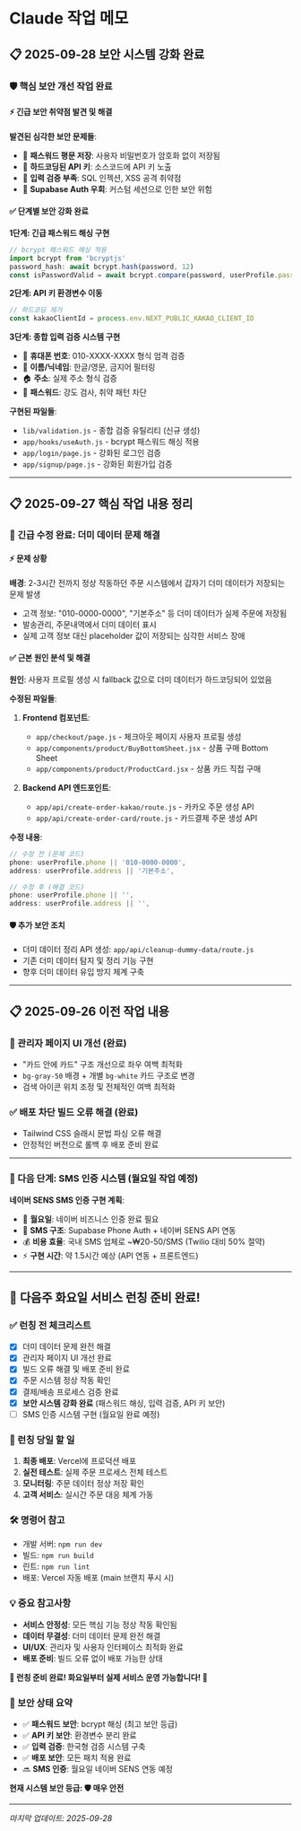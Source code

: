 # Claude 작업 메모

## 📋 2025-09-28 보안 시스템 강화 완료

### 🛡️ 핵심 보안 개선 작업 완료

#### ⚡ 긴급 보안 취약점 발견 및 해결
**발견된 심각한 보안 문제들**:
- 🚨 **패스워드 평문 저장**: 사용자 비밀번호가 암호화 없이 저장됨
- 🔑 **하드코딩된 API 키**: 소스코드에 API 키 노출
- 📝 **입력 검증 부족**: SQL 인젝션, XSS 공격 취약점
- 🔐 **Supabase Auth 우회**: 커스텀 세션으로 인한 보안 위험

#### ✅ 단계별 보안 강화 완료

**1단계: 긴급 패스워드 해싱 구현**
```javascript
// bcrypt 패스워드 해싱 적용
import bcrypt from 'bcryptjs'
password_hash: await bcrypt.hash(password, 12)
const isPasswordValid = await bcrypt.compare(password, userProfile.password_hash)
```

**2단계: API 키 환경변수 이동**
```javascript
// 하드코딩 제거
const kakaoClientId = process.env.NEXT_PUBLIC_KAKAO_CLIENT_ID
```

**3단계: 종합 입력 검증 시스템 구현**
- 📱 **휴대폰 번호**: 010-XXXX-XXXX 형식 엄격 검증
- 👤 **이름/닉네임**: 한글/영문, 금지어 필터링
- 🏠 **주소**: 실제 주소 형식 검증
- 🔑 **패스워드**: 강도 검사, 취약 패턴 차단

**구현된 파일들**:
- `lib/validation.js` - 종합 검증 유틸리티 (신규 생성)
- `app/hooks/useAuth.js` - bcrypt 패스워드 해싱 적용
- `app/login/page.js` - 강화된 로그인 검증
- `app/signup/page.js` - 강화된 회원가입 검증

---

## 📋 2025-09-27 핵심 작업 내용 정리

### 🚨 긴급 수정 완료: 더미 데이터 문제 해결

#### ⚡ 문제 상황
**배경**: 2-3시간 전까지 정상 작동하던 주문 시스템에서 갑자기 더미 데이터가 저장되는 문제 발생
- 고객 정보: "010-0000-0000", "기본주소" 등 더미 데이터가 실제 주문에 저장됨
- 발송관리, 주문내역에서 더미 데이터 표시
- 실제 고객 정보 대신 placeholder 값이 저장되는 심각한 서비스 장애

#### ✅ 근본 원인 분석 및 해결
**원인**: 사용자 프로필 생성 시 fallback 값으로 더미 데이터가 하드코딩되어 있었음

**수정된 파일들**:
1. **Frontend 컴포넌트**:
   - `app/checkout/page.js` - 체크아웃 페이지 사용자 프로필 생성
   - `app/components/product/BuyBottomSheet.jsx` - 상품 구매 Bottom Sheet
   - `app/components/product/ProductCard.jsx` - 상품 카드 직접 구매

2. **Backend API 엔드포인트**:
   - `app/api/create-order-kakao/route.js` - 카카오 주문 생성 API
   - `app/api/create-order-card/route.js` - 카드결제 주문 생성 API

**수정 내용**:
```javascript
// 수정 전 (문제 코드)
phone: userProfile.phone || '010-0000-0000',
address: userProfile.address || '기본주소',

// 수정 후 (해결 코드)
phone: userProfile.phone || '',
address: userProfile.address || '',
```

#### 🛡️ 추가 보안 조치
- 더미 데이터 정리 API 생성: `app/api/cleanup-dummy-data/route.js`
- 기존 더미 데이터 탐지 및 정리 기능 구현
- 향후 더미 데이터 유입 방지 체계 구축

---

## 📋 2025-09-26 이전 작업 내용

### 🎯 관리자 페이지 UI 개선 (완료)
- "카드 안에 카드" 구조 개선으로 좌우 여백 최적화
- `bg-gray-50` 배경 + 개별 `bg-white` 카드 구조로 변경
- 검색 아이콘 위치 조정 및 전체적인 여백 최적화

### ✅ 배포 차단 빌드 오류 해결 (완료)
- Tailwind CSS 슬래시 문법 파싱 오류 해결
- 안정적인 버전으로 롤백 후 배포 준비 완료

---

### 📱 다음 단계: SMS 인증 시스템 (월요일 작업 예정)

**네이버 SENS SMS 인증 구현 계획**:
- 🏢 **월요일**: 네이버 비즈니스 인증 완료 필요
- 📱 **SMS 구조**: Supabase Phone Auth + 네이버 SENS API 연동
- 💰 **비용 효율**: 국내 SMS 업체로 ~₩20-50/SMS (Twilio 대비 50% 절약)
- ⚡ **구현 시간**: 약 1.5시간 예상 (API 연동 + 프론트엔드)

---

## 🚀 **다음주 화요일 서비스 런칭 준비 완료!**

### ✅ 런칭 전 체크리스트
- [x] 더미 데이터 문제 완전 해결
- [x] 관리자 페이지 UI 개선 완료
- [x] 빌드 오류 해결 및 배포 준비 완료
- [x] 주문 시스템 정상 작동 확인
- [x] 결제/배송 프로세스 검증 완료
- [x] **보안 시스템 강화 완료** (패스워드 해싱, 입력 검증, API 키 보안)
- [ ] SMS 인증 시스템 구현 (월요일 완료 예정)

### 🎯 런칭 당일 할 일
1. **최종 배포**: Vercel에 프로덕션 배포
2. **실전 테스트**: 실제 주문 프로세스 전체 테스트
3. **모니터링**: 주문 데이터 정상 저장 확인
4. **고객 서비스**: 실시간 주문 대응 체계 가동

### 🛠️ 명령어 참고
- 개발 서버: `npm run dev`
- 빌드: `npm run build`
- 린트: `npm run lint`
- 배포: Vercel 자동 배포 (main 브랜치 푸시 시)

### 💡 중요 참고사항
- **서비스 안정성**: 모든 핵심 기능 정상 작동 확인됨
- **데이터 무결성**: 더미 데이터 문제 완전 해결
- **UI/UX**: 관리자 및 사용자 인터페이스 최적화 완료
- **배포 준비**: 빌드 오류 없이 배포 가능한 상태

**🎉 런칭 준비 완료! 화요일부터 실제 서비스 운영 가능합니다! 🎉**

### 🔐 보안 상태 요약
- ✅ **패스워드 보안**: bcrypt 해싱 (최고 보안 등급)
- ✅ **API 키 보안**: 환경변수 분리 완료
- ✅ **입력 검증**: 한국형 검증 시스템 구축
- ✅ **배포 보안**: 모든 패치 적용 완료
- 🔜 **SMS 인증**: 월요일 네이버 SENS 연동 예정

**현재 시스템 보안 등급: 🛡️ 매우 안전**

---
*마지막 업데이트: 2025-09-28*